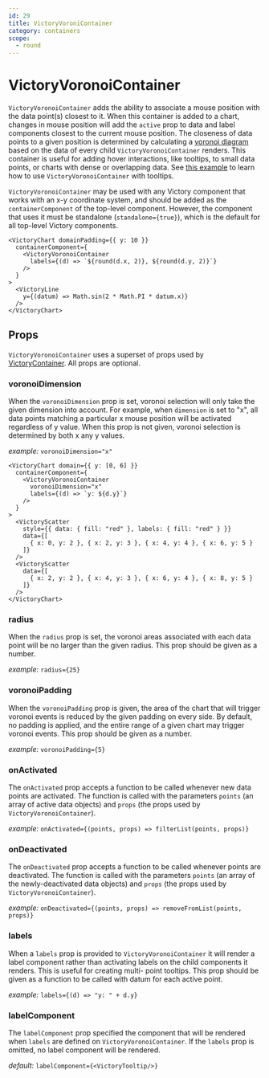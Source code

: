 ```yaml
---
id: 29
title: VictoryVoroniContainer
category: containers
scope:
  - round
---
```

# VictoryVoronoiContainer

`VictoryVoronoiContainer` adds the ability to associate a mouse position with the data point(s)
closest to it. When this container is added to a chart, changes in mouse position will add the `active`
prop to data and label components closest to the current mouse position. The closeness of data
points to a given position is determined by calculating a [voronoi diagram][] based on the data of
every child `VictoryVoronoiContainer` renders. This container is useful for adding hover interactions,
like tooltips, to small data points, or charts with dense or overlapping data. See
[this example][] to learn how to use `VictoryVoronoiContainer` with tooltips.

`VictoryVoronoiContainer` may be used with any Victory component that works with an x-y coordinate
system, and should be added as the `containerComponent` of the top-level component.
However, the component that uses it must be standalone
(`standalone={true}`), which is the default for all top-level Victory components.

```playground
<VictoryChart domainPadding={{ y: 10 }}
  containerComponent={
    <VictoryVoronoiContainer
      labels={(d) => `${round(d.x, 2)}, ${round(d.y, 2)}`}
    />
  }
>
  <VictoryLine
    y={(datum) => Math.sin(2 * Math.PI * datum.x)}
  />
</VictoryChart>
```

## Props

`VictoryVoronoiContainer` uses a superset of props used by [VictoryContainer][]. All props are optional.

### voronoiDimension

When the `voronoiDimension` prop is set, voronoi selection will only take the given dimension into account.
For example, when `dimension` is set to "x", all data points matching a particular x mouse position
will be activated regardless of y value. When this prop is not given, voronoi selection is
determined by both x any y values.

*example:* `voronoiDimension="x"`

```playground
<VictoryChart domain={{ y: [0, 6] }}
  containerComponent={
    <VictoryVoronoiContainer
      voronoiDimension="x"
      labels={(d) => `y: ${d.y}`}
    />
  }
>
  <VictoryScatter
  	style={{ data: { fill: "red" }, labels: { fill: "red" } }}
    data={[
      { x: 0, y: 2 }, { x: 2, y: 3 }, { x: 4, y: 4 }, { x: 6, y: 5 }
    ]}
  />
  <VictoryScatter
    data={[
      { x: 2, y: 2 }, { x: 4, y: 3 }, { x: 6, y: 4 }, { x: 8, y: 5 }
    ]}
  />
</VictoryChart>
```

### radius

When the `radius` prop is set, the voronoi areas associated with each data point will be no larger
than the given radius. This prop should be given as a number.

*example:* `radius={25}`

### voronoiPadding

When the `voronoiPadding` prop is given, the area of the chart that will trigger voronoi events is
reduced by the given padding on every side. By default, no padding is applied, and the entire range
of a given chart may trigger voronoi events. This prop should be given as a number.

*example:* `voronoiPadding={5}`

### onActivated

The `onActivated` prop accepts a function to be called whenever new data points are activated.
The function is called with the parameters `points` (an array of active data objects) and `props` (the props used by `VictoryVoronoiContainer`).

*example:* `onActivated={(points, props) => filterList(points, props)}`


### onDeactivated

The `onDeactivated` prop accepts a function to be called whenever points are deactivated.
The function is called with the parameters `points` (an array of the newly-deactivated data objects) and `props` (the props used by `VictoryVoronoiContainer`).

*example:* `onDeactivated={(points, props) => removeFromList(points, props)}`

### labels

When a `labels` prop is provided to `VictoryVoronoiContainer` it will render a label component
rather than activating labels on the child components it renders. This is useful for creating multi-
point tooltips. This prop should be given as a function to be called with datum for each active
point.

*example:* `labels={(d) => "y: " + d.y}`

### labelComponent

The `labelComponent` prop specified the component that will be rendered when `labels` are defined
on `VictoryVoronoiContainer`. If the `labels` prop is omitted, no label component will be rendered.

*default:* `labelComponent={<VictoryTooltip/>}`

[VictoryContainer]: /docs/victory-container
[voronoi diagram]: https://github.com/d3/d3-voronoi
[this example]: /gallery/voronoi-tooltips-grouped
